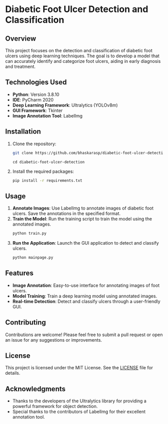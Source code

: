 # Diabetic Foot Ulcer Detection and Classification


## Overview
This project focuses on the detection and classification of diabetic foot ulcers using deep learning techniques. The goal is to develop a model that can accurately identify and categorize foot ulcers, aiding in early diagnosis and treatment.

## Technologies Used
- **Python**: Version 3.8.10
- **IDE**: PyCharm 2020
- **Deep Learning Framework**: Ultralytics (YOLOv8m)
- **GUI Framework**: Tkinter
- **Image Annotation Tool**: LabelImg

## Installation
1. Clone the repository:
   ```bash
   git clone https://github.com/bhaskarasp/diabetic-foot-ulcer-detection.git
   ```
   ```
   cd diabetic-foot-ulcer-detection
   ```

2. Install the required packages:
   ```bash
   pip install -r requirements.txt
   ```

## Usage
1. **Annotate Images**: Use LabelImg to annotate images of diabetic foot ulcers. Save the annotations in the specified format.
2. **Train the Model**: Run the training script to train the model using the annotated images.
   ```bash
   python train.py
   ```
3. **Run the Application**: Launch the GUI application to detect and classify ulcers.
   ```bash
   python mainpage.py
   ```

## Features
- **Image Annotation**: Easy-to-use interface for annotating images of foot ulcers.
- **Model Training**: Train a deep learning model using annotated images.
- **Real-time Detection**: Detect and classify ulcers through a user-friendly GUI.

## Contributing
Contributions are welcome! Please feel free to submit a pull request or open an issue for any suggestions or improvements.

## License
This project is licensed under the MIT License. See the [LICENSE](LICENSE) file for details.

## Acknowledgments
- Thanks to the developers of the Ultralytics library for providing a powerful framework for object detection.
- Special thanks to the contributors of LabelImg for their excellent annotation tool.


